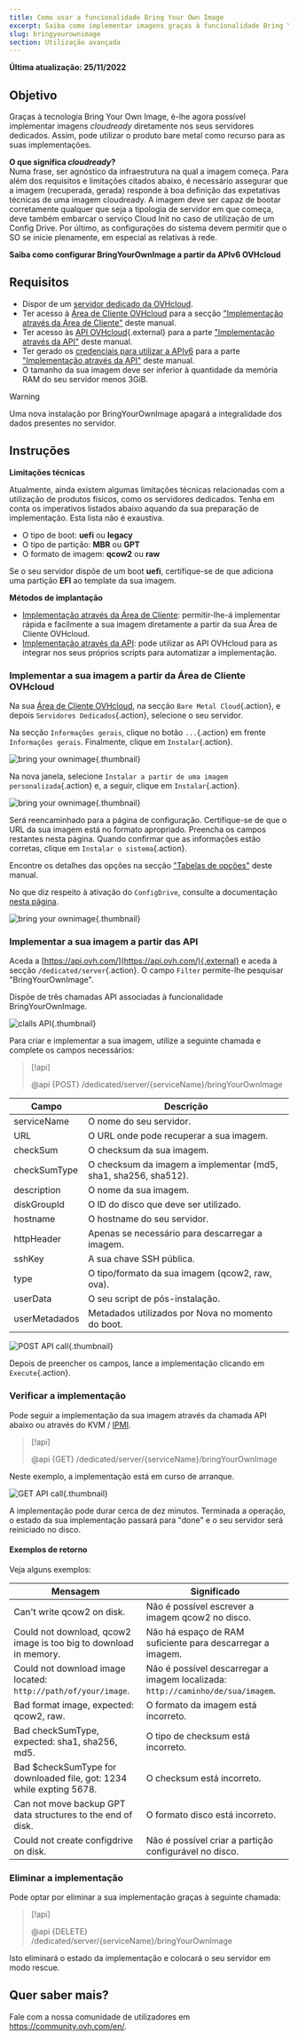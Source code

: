 ```yaml
---
title: Como usar a funcionalidade Bring Your Own Image
excerpt: Saiba como implementar imagens graças à funcionalidade Bring Your Own Image
slug: bringyourownimage
section: Utilização avançada
---
```


**Última atualização: 25/11/2022**

## Objetivo

Graças à tecnologia Bring Your Own Image, é-lhe agora possível implementar imagens *cloudready* diretamente nos seus servidores dedicados. Assim, pode utilizar o produto bare metal como recurso para as suas implementações.

**O que significa *cloudready*?**
<br>Numa frase, ser agnóstico da infraestrutura na qual a imagem começa.
Para além dos requisitos e limitações citados abaixo, é necessário assegurar que a imagem (recuperada, gerada) responde à boa definição das expetativas técnicas de uma imagem cloudready. A imagem deve ser capaz de bootar corretamente qualquer que seja a tipologia de servidor em que começa, deve também embarcar o serviço Cloud Init no caso de utilização de um Config Drive. Por último, as configurações do sistema devem permitir que o SO se inicie plenamente, em especial as relativas à rede.

**Saiba como configurar BringYourOwnImage a partir da APIv6 OVHcloud**

## Requisitos

- Dispor de um [servidor dedicado da OVHcloud](https://www.ovhcloud.com/pt/bare-metal/).
- Ter acesso à [Área de Cliente OVHcloud](https://www.ovh.com/auth/?action=gotomanager&from=https://www.ovh.pt/&ovhSubsidiary=pt) para a secção ["Implementação através da Área de Cliente"](#viacontrolpanel) deste manual.
- Ter acesso às [API OVHcloud](https://api.ovh.com/){.external} para a parte ["Implementação através da API"](#viaapi) deste manual.
- Ter gerado os [credenciais para utilizar a APIv6](https://docs.ovh.com/pt/api/first-steps-with-ovh-api/) para a parte ["Implementação através da API"](#viaapi) deste manual.
- O tamanho da sua imagem deve ser inferior à quantidade da memória RAM do seu servidor menos 3GiB.

> [!warning]
>
> Uma nova instalação por BringYourOwnImage apagará a integralidade dos dados presentes no servidor.
>

## Instruções

**Limitações técnicas**

Atualmente, ainda existem algumas limitações técnicas relacionadas com a utilização de produtos físicos, como os servidores dedicados.
Tenha em conta os imperativos listados abaixo aquando da sua preparação de implementação. Esta lista não é exaustiva.

- O tipo de boot: **uefi** ou **legacy**
- O tipo de partição: **MBR** ou **GPT**
- O formato de imagem: **qcow2** ou **raw**

Se o seu servidor dispõe de um boot **uefi**, certifique-se de que adiciona uma partição **EFI** ao template da sua imagem.

**Métodos de implantação**

- [Implementação através da Área de Cliente](#viacontrolpanel)\: permitir-lhe-á implementar rápida e facilmente a sua imagem diretamente a partir da sua Área de Cliente OVHcloud.
- [Implementação através da API](#viaapi)\: pode utilizar as API OVHcloud para as integrar nos seus próprios scripts para automatizar a implementação.

### Implementar a sua imagem a partir da Área de Cliente OVHcloud <a name="viacontrolpanel"></a>

Na sua [Área de Cliente OVHcloud](https://www.ovh.com/auth/?action=gotomanager&from=https://www.ovh.com/fr/&ovhSubsidiary=fr), na secção `Bare Metal Cloud`{.action}, e depois `Servidores Dedicados`{.action}, selecione o seu servidor.

Na secção `Informações gerais`, clique no botão `...`{.action} em frente `Informações gerais`. Finalmente, clique em `Instalar`{.action}.

![bring your ownimage](images/byoi-controlpanel01.png){.thumbnail}

Na nova janela, selecione `Instalar a partir de uma imagem personalizada`{.action} e, a seguir, clique em `Instalar`{.action}.

![bring your ownimage](images/byoi-controlpanel02.png){.thumbnail}

Será reencaminhado para a página de configuração. Certifique-se de que o URL da sua imagem está no formato apropriado. Preencha os campos restantes nesta página. Quando confirmar que as informações estão corretas, clique em `Instalar o sistema`{.action}.

Encontre os detalhes das opções na secção ["Tabelas de opções"](#options) deste manual. 

No que diz respeito à ativação do `ConfigDrive`, consulte a documentação [nesta página](https://cloudinit.readthedocs.io/en/latest/topics/datasources/configdrive.html).

![bring your ownimage](images/byoi-controlpanel03.png){.thumbnail}

### Implementar a sua imagem a partir das API <a name="viaapi"></a>


Aceda a [https://api.ovh.com/](https://api.ovh.com/){.external} e aceda à secção `/dedicated/server`{.action}. O campo `Filter` permite-lhe pesquisar "BringYourOwnImage".

Dispõe de três chamadas API associadas à funcionalidade BringYourOwnImage.

![clalls API](images/apicalls.png){.thumbnail}

Para criar e implementar a sua imagem, utilize a seguinte chamada e complete os campos necessários:

> [!api]
>
> @api {POST} /dedicated/server/{serviceName}/bringYourOwnImage
>


| Campo | Descrição |
|-|-|
| serviceName | O nome do seu servidor. |
| URL | O URL onde pode recuperar a sua imagem. |
| checkSum | O checksum da sua imagem. |
| checkSumType | O checksum da imagem a implementar (md5, sha1, sha256, sha512). |
| description | O nome da sua imagem. |
| diskGroupId | O ID do disco que deve ser utilizado. |
| hostname | O hostname do seu servidor. |
| httpHeader | Apenas se necessário para descarregar a imagem. |
| sshKey | A sua chave SSH pública. |
| type | O tipo/formato da sua imagem (qcow2, raw, ova). |
| userData | O seu script de pós-instalação. |
| userMetadados | Metadados utilizados por Nova no momento do boot. |


![POST API call](images/postapicall.png){.thumbnail}

Depois de preencher os campos, lance a implementação clicando em `Execute`{.action}.

### Verificar a implementação

Pode seguir a implementação da sua imagem através da chamada API abaixo ou através do KVM / [IPMI](../usar-ipmi-servidores-dedicados/).

> [!api]
>
> @api {GET} /dedicated/server/{serviceName}/bringYourOwnImage
>

Neste exemplo, a implementação está em curso de arranque.

![GET API call](images/getapicall.png){.thumbnail}

A implementação pode durar cerca de dez minutos. Terminada a operação, o estado da sua implementação passará para "done" e o seu servidor será reiniciado no disco.

#### Exemplos de retorno

Veja alguns exemplos:

| Mensagem | Significado |
|-|-|
| Can't write qcow2 on disk. | Não é possível escrever a imagem qcow2 no disco. |
| Could not download, qcow2 image is too big to download in memory. | Não há espaço de RAM suficiente para descarregar a imagem. |
| Could not download image located: `http://path/of/your/image`. | Não é possível descarregar a imagem localizada: `http://caminho/de/sua/imagem`. |
| Bad format image, expected: qcow2, raw. | O formato da imagem está incorreto. |
| Bad checkSumType, expected: sha1, sha256, md5. | O tipo de checksum está incorreto. |
| Bad $checkSumType for downloaded file, got: 1234 while expting 5678. | O checksum está incorreto. |
| Can not move backup GPT data structures to the end of disk. | O formato disco está incorreto. |
| Could not create configdrive on disk. | Não é possível criar a partição configurável no disco. |

### Eliminar a implementação

Pode optar por eliminar a sua implementação graças à seguinte chamada:

> [!api]
>
> @api {DELETE} /dedicated/server/{serviceName}/bringYourOwnImage
>

Isto eliminará o estado da implementação e colocará o seu servidor em modo rescue.

## Quer saber mais?

Fale com a nossa comunidade de utilizadores em <https://community.ovh.com/en/>.
